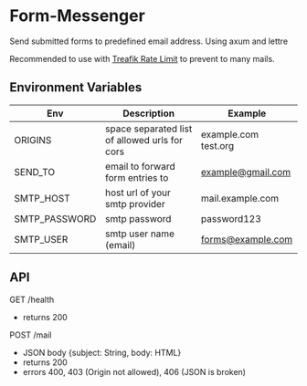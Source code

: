 # Form-Messenger
Send submitted forms to predefined email address.
Using axum and lettre

Recommended to use with [Treafik Rate Limit](https://doc.traefik.io/traefik/reference/routing-configuration/http/middlewares/ratelimit/) to prevent to many mails.

## Environment Variables
| Env | Description | Example |
| ---- | ---- | ---- |
| ORIGINS | space separated list of allowed urls for cors | example.com test.org |
| SEND_TO | email to forward form entries to | example@gmail.com |
| SMTP_HOST | host url of your smtp provider | mail.example.com |
| SMTP_PASSWORD | smtp password | password123 |
| SMTP_USER | smtp user name (email) | forms@example.com |

## API
GET /health
 - returns 200

POST /mail
 - JSON body {subject: String, body: HTML}
 - returns 200
 - errors 400, 403 (Origin not allowed), 406 (JSON is broken)